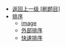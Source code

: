 - [返回上一级 [刷题目]](/算法/刷题目/)
- [排序](/算法/刷题目/排序/)
  - [image](/算法/刷题目/排序/image/)
  - [外部排序](/算法/刷题目/排序/外部排序.md)
  - [快速排序](/算法/刷题目/排序/快速排序.md)
